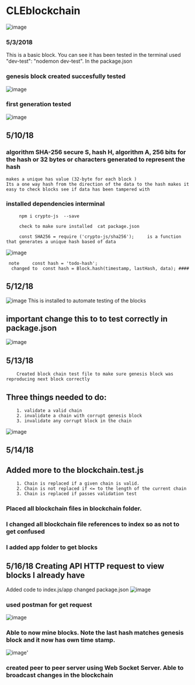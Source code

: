 # CLEblockchain
![image](https://user-images.githubusercontent.com/25730453/39607960-153273aa-4f0c-11e8-8ff3-8fed4ba7e8dd.png)

### 5/3/2018
This is a basic block. You can see it has been tested in the terminal used "dev-test": "nodemon dev-test". In the package.json 

### genesis block created succesfully tested 
![image](https://user-images.githubusercontent.com/25730453/39732434-4ebad306-523b-11e8-9de3-aa6dd299c132.png)

### first generation tested
![image](https://user-images.githubusercontent.com/25730453/39791389-6fb05af8-5309-11e8-9ba5-4f228ea4463e.png)


## 5/10/18

### algorithm  SHA-256  secure S, hash H,  algorithm  A,  256 bits for the hash  or 32 bytes or characters generated to represent the hash 

    makes a unique has value (32-byte for each block )
    Its a one way hash from the direction of the data to the hash makes it easy to check blocks see if data has been tampered with 

 ### installed dependencies interminal 
         npm i crypto-js  --save

         check to make sure installed  cat package.json 

         const SHA256 = require ('crypto-js/sha256');     is a function that generates a unique hash based of data 

![image](https://user-images.githubusercontent.com/25730453/39901948-5105cb24-5499-11e8-98d1-eb70bfcb6c34.png)

     note     const hash = 'todo-hash';
      changed to  const hash = Block.hash(timestamp, lastHash, data); ####

## 5/12/18

![image](https://user-images.githubusercontent.com/25730453/39960232-13722398-55ed-11e8-8ed4-d564d666579e.png)
        This is installed to automate testing of the blocks 

 ## important change this to to test correctly in package.json ##
![image](https://user-images.githubusercontent.com/25730453/39960523-68765026-55f2-11e8-8be8-5e44e46e979a.png)
       

## 5/13/18 
        Created block chain test file to make sure genesis block was reproducing next block correctly
        

## Three things needed to do:
        1. validate a valid chain
        2. invalidate a chain with corrupt genesis block
        3. invalidate any corrupt block in the chain 
        
![image](https://user-images.githubusercontent.com/25730453/39971699-8598560a-56cd-11e8-88e9-caa8aa8c4221.png)


## 5/14/18
## Added more to the blockchain.test.js 
        1. Chain is replaced if a given chain is valid.
        2. Chain is not replaced if <= to the length of the current chain 
        3. Chain is replaced if passes validation test
### Placed all blockchain files in blockchain folder. 
### I changed all blockchain file references to index  so as not to get confused 
### I added app folder to get blocks 

## 5/16/18 Creating API  HTTP request to view blocks I already have 
Added code to index.js/app 
changed package.json
 ![image](https://user-images.githubusercontent.com/25730453/40152268-b14db6c8-5952-11e8-9cf1-23b88b4642a8.png)

### used postman for get request 
![image](https://user-images.githubusercontent.com/25730453/40152142-f0886b0e-5951-11e8-9209-d7d1b1ab9df9.png)


### Able to now mine blocks. Note the last hash matches genesis block and it now has own time stamp.
![image](https://user-images.githubusercontent.com/25730453/40271918-6faacba8-5b72-11e8-9f1b-35fc9757e3b1.png)'

### created peer to peer server using Web Socket Server. Able to broadcast changes in the blockchain 

